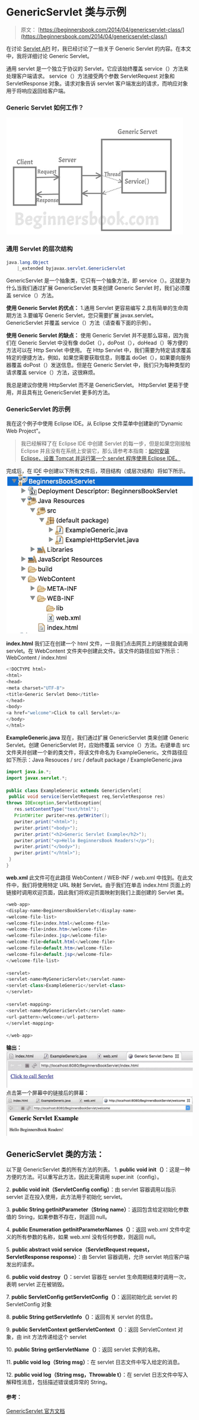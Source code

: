# GenericServlet 类与示例

> 原文： [https://beginnersbook.com/2014/04/genericservlet-class/](https://beginnersbook.com/2014/04/genericservlet-class/)

在讨论 [Servlet API](https://beginnersbook.com/2013/05/servlet-api/) 时，我已经讨论了一些关于 Generic Servlet 的内容。在本文中，我将详细讨论 Generic Servlet。

通用 servlet 是一个独立于协议的 Servlet，它应该始终覆盖 service（）方法来处理客户端请求。 service（）方法接受两个参数 ServletRequest 对象和 ServletResponse 对象。请求对象告诉 servlet 客户端发出的请求，而响应对象用于将响应返回给客户端。

### Generic Servlet 如何工作？

![Generic Servlet](img/2a17e9eab90c167770ab355ca40fbe9f.jpg)

### 通用 Servlet 的层次结构

```java
java.lang.Object
	|_extended byjavax.servlet.GenericServlet
```

GenericServlet 是一个抽象类，它只有一个抽象方法，即 service（）。这就是为什么当我们通过扩展 GenericServlet 类来创建 Generic Servlet 时，我们必须覆盖 service（）方法。

**使用 Generic Servlet 的优点：**
1.通用 Servlet 更容易编写
2.具有简单的生命周期方法
3.要编写 Generic Servlet，您只需要扩展 javax.servlet。 GenericServlet 并覆盖 service（）方法（请查看下面的示例）。

**使用 Generic Servlet 的缺点：**
使用 Generic Servlet 并不是那么容易，因为我们在 Generic Servlet 中没有像 doGet（），doPost（），doHead（）等方便的方法可以在 Http Servlet 中使用。
在 Http Servlet 中，我们需要为特定请求覆盖特定的便捷方法，例如，如果您需要获取信息，则覆盖 doGet（），如果要向服务器覆盖 doPost（）发送信息。但是在 Generic Servlet 中，我们只为每种类型的请求覆盖 service（）方法，这很麻烦。

我总是建议你使用 HttpServlet 而不是 GenericServlet。 HttpServlet 更易于使用，并且具有比 GenericServlet 更多的方法。

### GenericServlet 的示例

我在这个例子中使用 Eclipse IDE。从 Eclipse 文件菜单中创建新的“Dynamic Web Project”。

> 我已经解释了在 Eclipse IDE 中创建 Servlet 的每一步，但是如果您刚接触 Eclipse 并且没有在系统上安装它，那么请参考本指南：[如何安装 Eclipse，设置 Tomcat 并运行第一个 servlet 程序使用 Eclipse IDE。](https://beginnersbook.com/2017/07/how-to-create-and-run-servlet-in-eclipse-ide/)

完成后，在 IDE 中创建以下所有文件后，项目结构（或层次结构）将如下所示。
![Generic Servlet Project Structure](img/3a03fe804d0be295cd4786785347f611.jpg)

**index.html**
我们正在创建一个 html 文件，一旦我们点击网页上的链接就会调用 servlet。在 WebContent 文件夹中创建此文件。该文件的路径应如下所示：WebContent / index.html

```java
<!DOCTYPE html>
<html>
<head>
<meta charset="UTF-8">
<title>Generic Servlet Demo</title>
</head>
<body>
<a href="welcome">Click to call Servlet</a>
</body>
</html>
```

**ExampleGeneric.java**
现在，我们通过扩展 GenericServlet 类来创建 Generic Servlet。创建 GenericServlet 时，应始终覆盖 service（）方法。右键单击 src 文件夹并创建一个新的类文件，将该文件命名为 ExampleGeneric。文件路径应如下所示：Java Resouces / src / default package / ExampleGeneric.java

```java
import java.io.*;
import javax.servlet.*;

public class ExampleGeneric extends GenericServlet{
 public void service(ServletRequest req,ServletResponse res)
throws IOException,ServletException{
   res.setContentType("text/html");
   PrintWriter pwriter=res.getWriter();
   pwriter.print("<html>");
   pwriter.print("<body>");
   pwriter.print("<h2>Generic Servlet Example</h2>");
   pwriter.print("<p>Hello BeginnersBook Readers!</p>");
   pwriter.print("</body>");
   pwriter.print("</html>");
 }
}

```

**web.xml**
此文件可在此路径 WebContent / WEB-INF / web.xml 中找到。在此文件中，我们将使用特定 URL 映射 Servlet。由于我们在单击 index.html 页面上的链接时调用欢迎页面，因此我们将欢迎页面映射到我们上面创建的 Servlet 类。

```java
<web-app>
<display-name>BeginnersBookServlet</display-name>
<welcome-file-list>
<welcome-file>index.html</welcome-file>
<welcome-file>index.htm</welcome-file>
<welcome-file>index.jsp</welcome-file>
<welcome-file>default.html</welcome-file>
<welcome-file>default.htm</welcome-file>
<welcome-file>default.jsp</welcome-file>
</welcome-file-list>

<servlet>
<servlet-name>MyGenericServlet</servlet-name>
<servlet-class>ExampleGeneric</servlet-class>
</servlet>

<servlet-mapping>
<servlet-name>MyGenericServlet</servlet-name>
<url-pattern>/welcome</url-pattern>
</servlet-mapping>

</web-app>
```

**输出：**
![Generic Servlet Output_1](img/57b3be1ea7aeab037c3bc4269a902411.jpg)
点击第一个屏幕中的链接后的屏幕：
![Generic Servlet outout2](img/fb2cc0275229be3d019d4339a3cfb7cd.jpg)

## GenericServlet 类的方法：

以下是 GenericServlet 类的所有方法的列表。
1\. **public void init（）**：这是一种方便的方法。可以重写此方法，因此无需调用 super.init（config）。

2\. **public void init（ServletConfig config）**：由 servlet 容器调用以指示 servlet 正在投入使用，此方法用于初始化 servlet。

3\. **public String getInitParameter（String name）**：返回包含给定初始化参数值的 String，如果参数不存在，则返回 null。

4\. **public Enumeration getInitParameterNames（）**：返回 web.xml 文件中定义的所有参数的名称，如果 web.xml 没有任何参数，则返回 null。

5\. **public abstract void service（ServletRequest request，ServletResponse response）**：由 Servlet 容器调用，允许 servlet 响应客户端发出的请求。

6\. **public void destroy（）**：servlet 容器在 servlet 生命周期结束时调用一次，表明 servlet 正在被销毁。

7\. **public ServletConfig getServletConfig（）**：返回初始化此 servlet 的 ServletConfig 对象

8\. **public String getServletInfo（）**：返回有关 servlet 的信息。

9\. **public ServletContext getServletContext（）**：返回 ServletContext 对象，由 init 方法传递给这个 servlet

10\. **public String getServletName（）**：返回 servlet 实例的名称。

11\. **public void log（String msg）**：在 servlet 日志文件中写入给定的消息。

12\. **public void log（String msg，Throwable t）**：在 servlet 日志文件中写入解释性消息，包括描述错误或异常的 String。

#### 参考：

[GenericServlet 官方文档](https://docs.oracle.com/javaee/7/api/javax/servlet/GenericServlet.html)